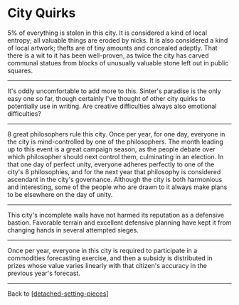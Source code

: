 # City Quirks

5% of everything is stolen in this city.  It is considered a kind of local entropy; all valuable things are eroded by nicks.  It is also considered a kind of local artwork; thefts are of tiny amounts and concealed adeptly.  That there is a wit to it has been well-proven, as twice the city has carved communal statues from blocks of unusually valuable stone left out in public squares.

---
It's oddly uncomfortable to add more to this.  Sinter's paradise is the only easy one so far, though certainly I've thought of other city quirks to potentially use in writing.  Are creative difficulties always also emotional difficulties?

---
8 great philosophers rule this city.  Once per year, for one day, everyone in the city is mind-controlled by one of the philosophers.  The month leading up to this event is a great campaign season, as the people debate over which philosopher should next control them, culminating in an election.  In that one day of perfect unity, everyone adheres perfectly to one of the city's 8 philosophies, and for the next year that philosophy is considered ascendant in the city's governance.  Although the city is both harmonious and interesting, some of the people who are drawn to it always make plans to be elsewhere on the day of unity.

---
This city's incomplete walls have not harmed its reputation as a defensive bastion.  Favorable terrain and excellent defensive planning have kept it from changing hands in several attempted sieges.

---
Once per year, everyone in this city is required to participate in a commodities forecasting exercise, and then a subsidy is distributed in prizes whose value varies linearly with that citizen's accuracy in the previous year's forecast.

---
Back to [[detached-setting-pieces]]

[//begin]: # "Autogenerated link references for markdown compatibility"
[detached-setting-pieces]: detached-setting-pieces "Detached Setting Pieces"
[//end]: # "Autogenerated link references"